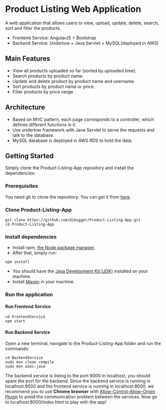 # Product Listing Web Application
A web application that allows users to view, upload, update, delete, search, sort and filter the products.
* Frontend Service: AngularJS + Bootstrap
* Backend Service: Undertow + Java Servlet + MySQL(deployed in AWS)

## Main Features
* View all products uploaded so far (sorted by uploaded time).
* Search products by product name.
* Update and delete product by product name and username.
* Sort products by product name or price.
* Filter products by price range.

## Architecture
* Based on MVC pattern, each page corresponds to a controller, which defines different functions in it.
* Use undertow framework with Java Servlet to serve the requests and talk to the database.
* MySQL database is deployed in AWS RDS to hold the data.

## Getting Started
Simply clone the Product-Listing-App repository and install the dependencies:
### Prerequisites
You need git to clone the repository. You can get it from <a href="https://git-scm.com/">here</a>.

### Clone Product-Listing-App
```
git clone https://github.com/dibugger/Product-Listing-App.git
cd Product-Listing-App
```
### Install dependencies
* Install npm, <a href="https://www.npmjs.com/">the Node package manager</a>.
* After that, simply run:
```
npm install
```
* You should have the <a href="https://en.wikipedia.org/wiki/Java_Development_Kit">Java Development Kit (JDK)</a> installed on your machine.
* Install <a href="https://maven.apache.org/install.html">Maven</a> in your machine.

### Run the application
#### Run Frontend Service
```
cd FrontendService
npm start
```
#### Run Backend Service
Open a new terminal, navigate to the Product-Listing-App folder and run the commands:
```
cd BackendService
sudo mvn clean compile
sudo mvn exec:java
```
The backend service is listing to the port 9000 in localhost, you should spare the port for the backend. Since the backend service is running in localhost:9000 and the frontend service is running in localhost:8000, we recommend you to use **Chrome browser** with <a href="https://chrome.google.com/webstore/detail/allow-control-allow-origi/nlfbmbojpeacfghkpbjhddihlkkiljbi">Allow-Control-Allow-Origin Plugin</a> to avoid the communication problem between the services. Now go to localhost:8000/index.html to play with the app!
